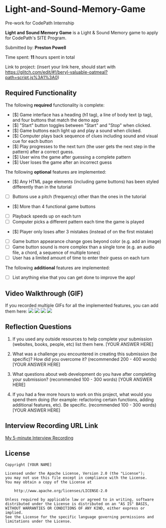 # Light-and-Sound-Memory-Game
Pre-work for CodePath Internship

**Light and Sound Memory Game** is a Light & Sound Memory game to apply for CodePath's SITE Program. 

Submitted by: **Preston Powell**

Time spent: **11** hours spent in total

Link to project: (insert your link here, should start with https://glitch.com/edit/#!/beryl-valuable-oatmeal?path=script.js%3A1%3A0)

## Required Functionality

The following **required** functionality is complete:

* [$] Game interface has a heading (h1 tag), a line of body text (p tag), and four buttons that match the demo app
* [$] "Start" button toggles between "Start" and "Stop" when clicked. 
* [$] Game buttons each light up and play a sound when clicked. 
* [$] Computer plays back sequence of clues including sound and visual cue for each button
* [$] Play progresses to the next turn (the user gets the next step in the pattern) after a correct guess. 
* [$] User wins the game after guessing a complete pattern
* [$] User loses the game after an incorrect guess

The following **optional** features are implemented:

* [$] Any HTML page elements (including game buttons) has been styled differently than in the tutorial
* [ ] Buttons use a pitch (frequency) other than the ones in the tutorial
* [$] More than 4 functional game buttons
* [ ] Playback speeds up on each turn
* [ ] Computer picks a different pattern each time the game is played
* [$] Player only loses after 3 mistakes (instead of on the first mistake)
* [ ] Game button appearance change goes beyond color (e.g. add an image)
* [ ] Game button sound is more complex than a single tone (e.g. an audio file, a chord, a sequence of multiple tones)
* [ ] User has a limited amount of time to enter their guess on each turn

The following **additional** features are implemented:

- [ ] List anything else that you can get done to improve the app!

## Video Walkthrough (GIF)

If you recorded multiple GIFs for all the implemented features, you can add them here:
![](gif1-link-here)
![](gif2-link-here)
![](gif3-link-here)
![](gif4-link-here)

## Reflection Questions
1. If you used any outside resources to help complete your submission (websites, books, people, etc) list them here. 
[YOUR ANSWER HERE]

2. What was a challenge you encountered in creating this submission (be specific)? How did you overcome it? (recommended 200 - 400 words) 
[YOUR ANSWER HERE]

3. What questions about web development do you have after completing your submission? (recommended 100 - 300 words) 
[YOUR ANSWER HERE]

4. If you had a few more hours to work on this project, what would you spend them doing (for example: refactoring certain functions, adding additional features, etc). Be specific. (recommended 100 - 300 words) 
[YOUR ANSWER HERE]



## Interview Recording URL Link

[My 5-minute Interview Recording](your-link-here)


## License

    Copyright [YOUR NAME]

    Licensed under the Apache License, Version 2.0 (the "License");
    you may not use this file except in compliance with the License.
    You may obtain a copy of the License at

        http://www.apache.org/licenses/LICENSE-2.0

    Unless required by applicable law or agreed to in writing, software
    distributed under the License is distributed on an "AS IS" BASIS,
    WITHOUT WARRANTIES OR CONDITIONS OF ANY KIND, either express or implied.
    See the License for the specific language governing permissions and
    limitations under the License.
